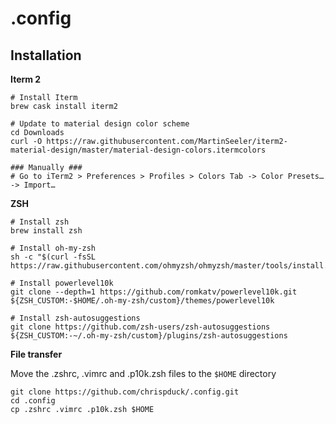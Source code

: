 # .config

## Installation

**Iterm 2**
```shell
# Install Iterm
brew cask install iterm2

# Update to material design color scheme
cd Downloads
curl -O https://raw.githubusercontent.com/MartinSeeler/iterm2-material-design/master/material-design-colors.itermcolors

### Manually ###
# Go to iTerm2 > Preferences > Profiles > Colors Tab -> Color Presets… -> Import…
```

**ZSH**
```
# Install zsh
brew install zsh 

# Install oh-my-zsh
sh -c "$(curl -fsSL https://raw.githubusercontent.com/ohmyzsh/ohmyzsh/master/tools/install.sh)"

# Install powerlevel10k
git clone --depth=1 https://github.com/romkatv/powerlevel10k.git ${ZSH_CUSTOM:-$HOME/.oh-my-zsh/custom}/themes/powerlevel10k

# Install zsh-autosuggestions
git clone https://github.com/zsh-users/zsh-autosuggestions ${ZSH_CUSTOM:-~/.oh-my-zsh/custom}/plugins/zsh-autosuggestions
```

**File transfer**

Move the .zshrc, .vimrc and .p10k.zsh files to the `$HOME` directory
```shell
git clone https://github.com/chrispduck/.config.git
cd .config
cp .zshrc .vimrc .p10k.zsh $HOME
```


